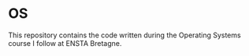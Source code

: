# OS

This repository contains the code written during the Operating Systems course I follow at ENSTA Bretagne.
